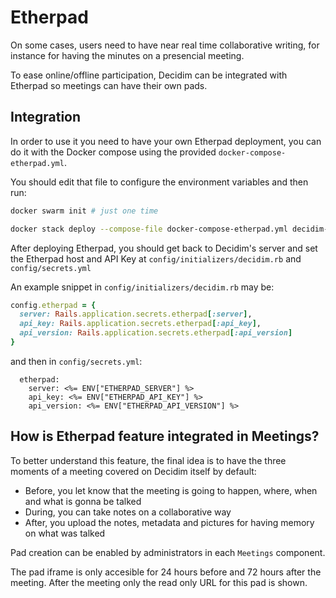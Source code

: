 # Etherpad

On some cases, users need to have near real time collaborative writing, for instance for having the minutes on a presencial meeting.

To ease online/offline participation, Decidim can be integrated with Etherpad so meetings can have their own pads.

## Integration

In order to use it you need to have your own Etherpad deployment, you can do it
with the Docker compose using the provided `docker-compose-etherpad.yml`.

You should edit that file to configure the environment variables and then run:

```sh
docker swarm init # just one time

docker stack deploy --compose-file docker-compose-etherpad.yml decidim-etherpad
```

After deploying Etherpad, you should get back to Decidim's server and set the Etherpad host and API Key at
`config/initializers/decidim.rb` and `config/secrets.yml`

An example snippet in `config/initializers/decidim.rb` may be:

```ruby
config.etherpad = {
  server: Rails.application.secrets.etherpad[:server],
  api_key: Rails.application.secrets.etherpad[:api_key],
  api_version: Rails.application.secrets.etherpad[:api_version]
}
```

and then in `config/secrets.yml`:

```
  etherpad:
    server: <%= ENV["ETHERPAD_SERVER"] %>
    api_key: <%= ENV["ETHERPAD_API_KEY"] %>
    api_version: <%= ENV["ETHERPAD_API_VERSION"] %>
```

## How is Etherpad feature integrated in Meetings?

To better understand this feature, the final idea is to have the three moments of a meeting covered on Decidim itself by default:

- Before, you let know that the meeting is going to happen, where, when and what is gonna be talked
- During, you can take notes on a collaborative way
- After, you upload the notes, metadata and pictures for having memory on what was talked

Pad creation can be enabled by administrators in each `Meetings` component.

The pad iframe is only accesible for 24 hours before and 72 hours after the meeting. After the meeting only the read only URL for this pad is shown.

